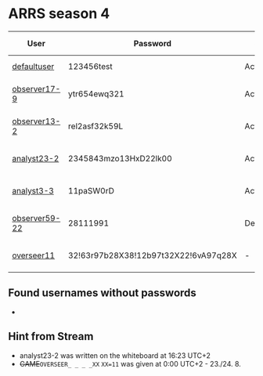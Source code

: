 # ARRS season 4


| User                                       | Password                              | Status     | Name          | Access level | Unlock time        |
|--------------------------------------------|---------------------------------------|------------|---------------|--------------|--------------------|
| [defaultuser](./Users/defaultuser.md)      | 123456test                            | Active     | System user   | observer     | default            |
| [observer17-9](./Users/observer17-9.md)    | ytr654ewq321                          | Active     | Swight        | observer     | 12:00 CEST, 23.08. |
| [observer13-2](./Users/observer13-2.md)    | rel2asf32k59L                         | Active     | Undefined     | observer     | 15:00 CEST, 23.08. |
| [analyst23-2](./Users/analyst23-2.md)      | 2345843mzo13HxD22lk00                 | Active     | Sergio Petrony| analyst      | 17:00 CEST, 23.08. |
| [analyst3-3](./Users/analyst3-3.md)        | 11paSW0rD                             | Active     | -             | analyst      | 20:00 CEST, 23.08. |
| [observer59-22](./Users/observer59-22.md)  | 28111991                              | Deactivated| Mike Cranch   | observer     | 23:00 CEST, 23.08. |
| [overseer11](./Users/overseer11.md)        | 32!63r97b28X38!12b97t32X22!6vA97q28X  | -          | -             | -            | 02:00 CEST, 24.08. |



## Found usernames without passwords
-

## Hint from Stream
- analyst23-2 was written on the whiteboard at 16:23 UTC+2
- ~~GAME~~`OVERSEER_ _ _ _XX` `XX=11` was given at 0:00 UTC+2 - 23./24. 8.
